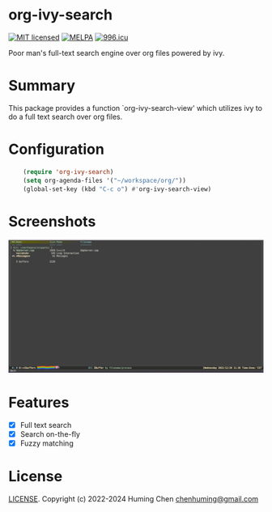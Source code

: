 # org-ivy-search

[![MIT licensed](https://img.shields.io/badge/license-GPLv3-blue.svg)](COPYING.md)
[![MELPA](https://melpa.org/packages/org-ivy-search-badge.svg)](https://melpa.org/#/org-ivy-search)
[![996.icu](https://img.shields.io/badge/link-996.icu-red.svg)](https://996.icu)

Poor man's full-text search engine over org files powered by ivy.

# Summary
This package provides a function `org-ivy-search-view' which utilizes ivy to
do a full text search over org files.

# Configuration

```lisp
    (require 'org-ivy-search)
    (setq org-agenda-files '("~/workspace/org/"))
    (global-set-key (kbd "C-c o") #'org-ivy-search-view)
```

# Screenshots

![org-ivy-search-screenshot.gif](org-ivy-search-screenshot.gif)

# Features

- [x] Full text search
- [x] Search on-the-fly
- [x] Fuzzy matching

# License

[LICENSE](LICENSE). Copyright (c) 2022-2024 Huming Chen <chenhuming@gmail.com>

